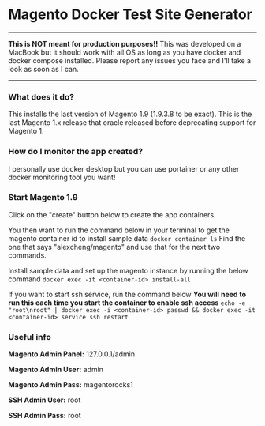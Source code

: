 # Magento Docker Test Site Generator
------
**This is NOT meant for production purposes!!**
This was developed on a MacBook but it should work with all OS as long as you have docker and docker compose installed.  Please report any issues you face and I'll take a look as soon as I can.

-------

### What does it do?
This installs the last version of Magento 1.9 (1.9.3.8 to be exact).  This is the last Magento 1.x release that oracle released before deprecating support for Magento 1.

### How do I monitor the app created?
I personally use docker desktop but you can use portainer or any other docker monitoring tool you want!

### Start Magento 1.9
Click on the "create" button below to create the app containers.  

You then want to run the command below in your terminal to get the magento container id to install sample data
`docker container ls` 
Find the one that says "alexcheng/magento" and use that for the next two commands.  

Install sample data and set up the magento instance by running the below command
`docker exec -it <container-id> install-all`

If you want to start ssh service, run the command below
**You will need to run this each time you start the container to enable ssh access**
`echo -e "root\nroot" | docker exec -i <container-id> passwd && docker exec -it <container-id> service ssh restart`


### Useful info
**Magento Admin Panel:** 127.0.0.1/admin

**Magento Admin User:** admin

**Magento Admin Pass:** magentorocks1

**SSH Admin User:** root

**SSH Admin Pass:** root